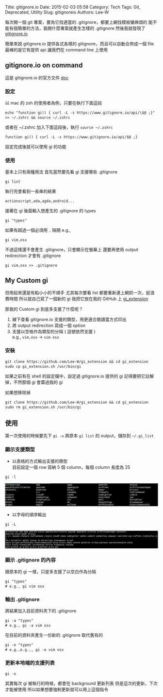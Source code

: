 Title: gitignore.io
Date: 2015-02-03 05:58
Category: Tech
Tags: Git, Deprecated, Utility
Slug: gitignoreio
Authors: Lee-W

每次開一個 git 專案，要為它找適當的 .gitignore，都要上網找模板蠻麻煩的
能不能有個簡單的方法，我開什麼專案就產生怎樣的 .gitignore
然後我就發現了[gitignore.io](https://www.gitignore.io)

<!--more-->

簡單來說 gitignore.io 提供各式各樣的 gitignore，而且可以自動合併成一個 file
最棒的是它有提供 api 讓我們在 command line 上使用

## gitignore.io on command

這是 gitignore.io 的官方文件
[doc](https://www.gitignore.io/docs)

### 設定

以 mac 的 zsh 的使用者為例，只要在執行下面這段

```shell
echo "function gi() { curl -L -s https://www.gitignore.io/api/\$@ ;}" >> ~/.zshrc && source ~/.zshrc
```

或者在 ~/.zshrc 加入下面這段後，執行 `source ~/.zshrc`

```shell
function gi() { curl -L -s https://www.gitignore.io/api/$@ ;}
```

設定完成後就可以使用 gi 的功能

### 使用

基本上只有兩種用法
首先當然要先看 gi 支援哪些 .gitignore

```shell
gi list
```

執行完會看到一長串的結果

```text
actionscript,ada,agda,android...
```

接著在 gi 後面輸入想產生的 .gitignore 的 types

```shell
gi "types"
```

如果有超過一個必須用 `,` 隔開
e.g.,

```shell
gi vim,osx
```

不過這樣還不會產生 .gitignore，只會顯示在螢幕上
還要再使用 output redirection 才會有 .gitignore

```shell
gi vim,osx >> .gitignore
```

## My Custom gi

但用起來還是有點小小的不順手
尤其每次要看 list 都要重新連上網抓一次，挺浪費時間
所以就自己寫了一個新的 gi
我把它放在我的 GitHub 上
[gi_extension](https://github.com/Lee-W/gi_extension)

那我的 Custom gi 到底多支援了什麼呢？

1. 線下查看 gitignore.io 支援的類型，用更適合閱讀當方式印出
2. 將 output redirection 寫成一個 option
3. 支援以空格作為類型的分隔 ( 逗號依然支援 )  
   e.g., `vim,osx` → `vim osx`

### 安裝

```shell
git clone https://github.com/Lee-W/gi_extension && cd gi_extension
sudo cp gi_extension.sh /usr/bin/gi
```

如果之前有在 shell 的設定檔中，設定過 gitignore.io 提供的 gi
記得要把它註解掉，不然那個 gi 會蓋過我的 gi

如果想移除掉

```shell
git clone https://github.com/Lee-W/gi_extension && cd gi_extension
sudo rm gi_extension.sh /usr/bin/gi
```

## 使用

第一次使用的時候要先下 `gi -u`
將原本 `gi list` 的 output，儲存到 `~/.gi_list`

### 顯示支援類型

* 以表格的方式輸出支援的類型  
   目前設定一個 row 容納 5 個 column，每個 column 長度為 25  

```shell
gi -l
```

![1_gi_l.png](/images/posts-image/2015-02-03-gitignoreio/WjrHpdZ.png)

* 以字母的順序輸出

```shell
gi -L
```

![2_gi_L.png](/images/posts-image/2015-02-03-gitignoreio/9j2PdP4.png)

### 顯示 .gitignore 的內容

跟原本的 gi 一樣，只是多支援了以空白作為分隔

```shell
gi "types"
# e.g., gi vim osx
```

### 輸出 .gitignore

將結果加入目前資料夾下的 .gitignore

```shell
gi -a "types"
# e.g., gi -a vim osx
```

在目前的資料夾產生一份新的 .gitignore 取代舊有的

```shell
gi -e "types"
# e.g.,e.g.,, gi -e vim osx
```

### 更新本地端的支援列表

```shell
gi -u
```

其實每次 gi 被執行的時候，都會在 background 更新列表
但是這次的更新，下次才能被使用
所以如果想要強制更新就可以用上這個指令
